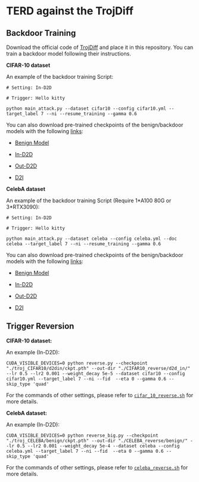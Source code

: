 # TERD against the TrojDiff
## Backdoor Training

Download the official code of [TrojDiff](https://github.com/chenweixin107/TrojDiff) and place it in this repository. You can train a backdoor model following their instructions.

**CIFAR-10 dataset**

An example of the backdoor training Script:
```
# Setting: In-D2D

# Trigger: Hello kitty

python main_attack.py --dataset cifar10 --config cifar10.yml --target_label 7 --ni --resume_training --gamma 0.6
```

You can also download pre-trained checkpoints of the benign/backdoor models with the following [links](https://drive.google.com/drive/folders/1ONiwDKtYDxKkD9VQnwUzgdaMn5Z95nf0?usp=drive_link):

- [Benign Model](https://drive.google.com/file/d/1KsqrrL7gxvxLl1OF5WhpuEcd5sleod57/view?usp=drive_link)

- [In-D2D](https://drive.google.com/file/d/1BzJ7lV-H9ygCcqIpWjb4Q5BUyUmnHZJ-/view?usp=drive_link)

- [Out-D2D](https://drive.google.com/file/d/1nu77UPO2tqItn4CZyyhs8WUf_o625a6D/view?usp=drive_link)

- [D2I](https://drive.google.com/file/d/1icpC5EQnvabALIvbMCUEKDgw_k5kpaZG/view?usp=drive_link)

**CelebA dataset**

An example of the backdoor training Script (Require 1\*A100 80G or 3\*RTX3090):
```
# Setting: In-D2D

# Trigger: Hello kitty

python main_attack.py --dataset celeba --config celeba.yml --doc celeba --target_label 7 --ni --resume_training --gamma 0.6

```

You can also download pre-trained checkpoints of the benign/backdoor models with the following [links]():

- [Benign Model]()

- [In-D2D]()

- [Out-D2D]()

- [D2I]()



## Trigger Reversion

**CIFAR-10 dataset:**

An example (In-D2D):

```
CUDA_VISIBLE_DEVICES=0 python reverse.py --checkpoint "./troj_CIFAR10/d2din/ckpt.pth" --out-dir "./CIFAR10_reverse/d2d_in/" --lr 0.5 --lr2 0.001 --weight_decay 5e-5 --dataset cifar10 --config cifar10.yml --target_label 7 --ni --fid  --eta 0 --gamma 0.6 --skip_type 'quad'
```

For the commands of other settings, please refer to [`cifar_10_reverse.sh`](./cifar_10_reverse.sh) for more details.

**CelebA dataset:**

An example (In-D2D):

```
CUDA_VISIBLE_DEVICES=0 python reverse_big.py --checkpoint "./troj_CELEBA/benign/ckpt.pth" --out-dir "./CELEBA_reverse/benign/" --lr 0.5 --lr2 0.001 --weight_decay 5e-4 --dataset celeba --config celeba.yml --target_label 7 --ni --fid  --eta 0 --gamma 0.6 --skip_type 'quad'
```

For the commands of other settings, please refer to [`celeba_reverse.sh`](./celeba_reverse.sh) for more details.
